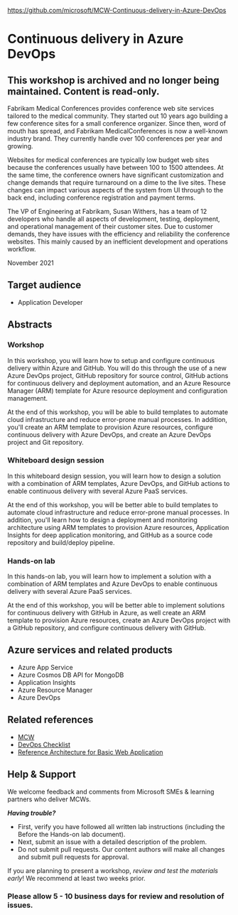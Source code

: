 https://github.com/microsoft/MCW-Continuous-delivery-in-Azure-DevOps
# Continuous delivery in Azure DevOps

## This workshop is archived and no longer being maintained.  Content is read-only.

Fabrikam Medical Conferences provides conference web site services tailored to the medical community. They started out 10 years ago building a few conference sites for a small conference organizer. Since then, word of mouth has spread, and Fabrikam MedicalConferences is now a well-known industry brand. They currently handle over 100 conferences per year and growing.

Websites for medical conferences are typically low budget web sites because the conferences usually have between 100 to 1500 attendees. At the same time, the conference owners have significant customization and change demands that require turnaround on a dime to the live sites. These changes can impact various aspects of the system from UI through to the back end, including conference registration and payment terms.

The VP of Engineering at Fabrikam, Susan Withers, has a team of 12 developers who handle all aspects of development, testing, deployment, and operational management of their customer sites. Due to customer demands, they have issues with the efficiency and reliability the conference websites. This mainly caused by an inefficient development and operations workflow.

November 2021

## Target audience

- Application Developer

## Abstracts

### Workshop

In this workshop, you will learn how to setup and configure continuous delivery within Azure and GitHub. You will do this through the use of a new Azure DevOps project, GitHub repository for source control, GitHub actions for continuous delivery and deployment automation, and an Azure Resource Manager (ARM) template for Azure resource deployment and configuration management.

At the end of this workshop, you will be able to build templates to automate cloud infrastructure and reduce error-prone manual processes. In addition,  you'll create an ARM template to provision Azure resources, configure continuous delivery with Azure DevOps, and create an Azure DevOps project and Git repository.

### Whiteboard design session

In this whiteboard design session, you will learn how to design a solution with a combination of ARM templates, Azure DevOps, and GitHub actions to enable continuous delivery with several Azure PaaS services.

At the end of this workshop, you will be better able to build templates to automate cloud infrastructure and reduce error-prone manual processes. In addition, you'll learn how to design a deployment and monitoring architecture using ARM templates to provision Azure resources, Application Insights for deep application monitoring, and GitHub as a source code repository and build/deploy pipeline.

### Hands-on lab

In this hands-on lab, you will learn how to implement a solution with a combination of ARM templates and Azure DevOps to enable continuous delivery with several Azure PaaS services.

At the end of this workshop, you will be better able to implement solutions for continuous delivery with GitHub in Azure, as well create an ARM template to provision Azure resources, create an Azure DevOps project with a GitHub repository, and configure continuous delivery with GitHub.

## Azure services and related products

- Azure App Service
- Azure Cosmos DB API for MongoDB
- Application Insights
- Azure Resource Manager
- Azure DevOps

## Related references

- [MCW](https://microsoftcloudworkshop.com)
- [DevOps Checklist](https://docs.microsoft.com/en-us/azure/architecture/checklist/dev-ops)
- [Reference Architecture for Basic Web Application](https://docs.microsoft.com/en-us/azure/architecture/reference-architectures/app-service-web-app/basic-web-app)

## Help & Support

We welcome feedback and comments from Microsoft SMEs & learning partners who deliver MCWs.  

***Having trouble?***

- First, verify you have followed all written lab instructions (including the Before the Hands-on lab document).
- Next, submit an issue with a detailed description of the problem.
- Do not submit pull requests. Our content authors will make all changes and submit pull requests for approval.  

If you are planning to present a workshop, *review and test the materials early*! We recommend at least two weeks prior.

### Please allow 5 - 10 business days for review and resolution of issues.
